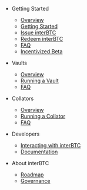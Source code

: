 <!-- docs/_sidebar.md -->

* Getting Started

  * [Overview](start/overview.md)
  * [Getting Started](start/prereq.md)
  * [Issue interBTC](start/issue.md)
  * [Redeem interBTC](start/redeem.md)
  * [FAQ](start/faq.md)
  * [Incentivized Beta](start/beta)

* Vaults

  * [Overview](vault/overview.md)
  * [Running a Vault](vault/guide.md)
  * [FAQ](vault/faq.md)

* Collators

  * [Overview](collator/overview.md)
  * [Running a Collator](collator/guide.md)
  * [FAQ](collator/faq.md)

* Developers

  * [Interacting with interBTC](developers/integration.md)
  * [Documentation](developers/documentation.md)

* About interBTC

  * [Roadmap](about/roadmap.md)
  * [Governance](about/governance.md)
